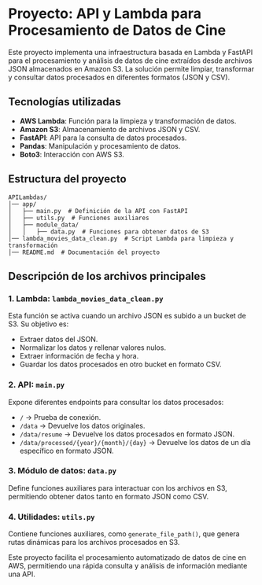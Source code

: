 # Proyecto: API y Lambda para Procesamiento de Datos de Cine

Este proyecto implementa una infraestructura basada en Lambda y FastAPI para el procesamiento y análisis de datos de cine extraídos desde archivos JSON almacenados en Amazon S3. La solución permite limpiar, transformar y consultar datos procesados en diferentes formatos (JSON y CSV).

## Tecnologías utilizadas

- **AWS Lambda**: Función para la limpieza y transformación de datos.
- **Amazon S3**: Almacenamiento de archivos JSON y CSV.
- **FastAPI**: API para la consulta de datos procesados.
- **Pandas**: Manipulación y procesamiento de datos.
- **Boto3**: Interacción con AWS S3.

## Estructura del proyecto

```
APILambdas/
│── app/
│   ├── main.py  # Definición de la API con FastAPI
│   ├── utils.py  # Funciones auxiliares
│   ├── module_data/
│   │   ├── data.py  # Funciones para obtener datos de S3
│── lambda_movies_data_clean.py  # Script Lambda para limpieza y transformación
│── README.md  # Documentación del proyecto
```

## Descripción de los archivos principales

### 1. Lambda: `lambda_movies_data_clean.py`

Esta función se activa cuando un archivo JSON es subido a un bucket de S3. Su objetivo es:

- Extraer datos del JSON.
- Normalizar los datos y rellenar valores nulos.
- Extraer información de fecha y hora.
- Guardar los datos procesados en otro bucket en formato CSV.

### 2. API: `main.py`

Expone diferentes endpoints para consultar los datos procesados:

- `/` → Prueba de conexión.
- `/data` → Devuelve los datos originales.
- `/data/resume` → Devuelve los datos procesados en formato JSON.
- `/data/processed/{year}/{month}/{day}` → Devuelve los datos de un día específico en formato JSON.

### 3. Módulo de datos: `data.py`

Define funciones auxiliares para interactuar con los archivos en S3, permitiendo obtener datos tanto en formato JSON como CSV.

### 4. Utilidades: `utils.py`

Contiene funciones auxiliares, como `generate_file_path()`, que genera rutas dinámicas para los archivos procesados en S3.



Este proyecto facilita el procesamiento automatizado de datos de cine en AWS, permitiendo una rápida consulta y análisis de información mediante una API.

